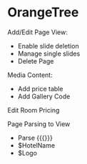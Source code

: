 OrangeTree
==========

Add/Edit Page View:
  - Enable slide deletion
  - Manage single slides
  - Delete Page

Media Content:
  - Add price table
  - Add Gallery Code

Edit Room Pricing

Page Parsing to View
  - Parse {{{}}}
  - $HotelName
  - $Logo